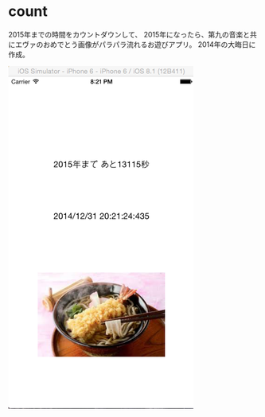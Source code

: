 count
=====

2015年までの時間をカウントダウンして、
2015年になったら、第九の音楽と共にエヴァのおめでとう画像がパラパラ流れるお遊びアプリ。
2014年の大晦日に作成。

![](https://raw.githubusercontent.com/tatsuya-yokoyama/count/master/image.png)
